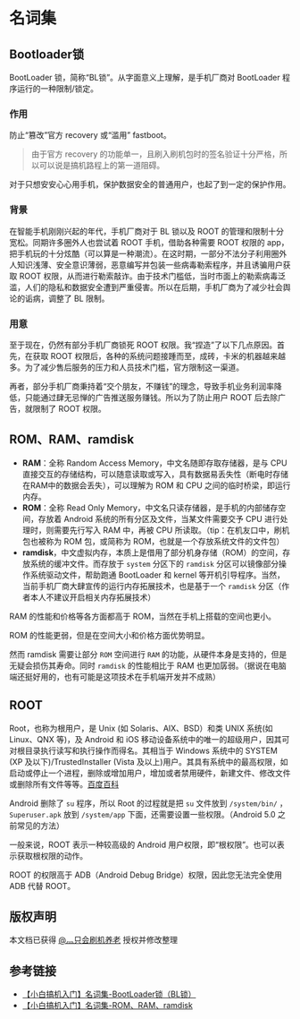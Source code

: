 # 名词集

## Bootloader锁

BootLoader 锁，简称“BL锁”。从字面意义上理解，是手机厂商对 BootLoader 程序运行的一种限制/锁定。

### 作用

防止“篡改”官方 recovery 或“滥用” fastboot。

> 由于官方 recovery 的功能单一，且刷入刷机包时的签名验证十分严格，所以可以说是搞机路程上的第一道阻碍。

对于只想安安心心用手机，保护数据安全的普通用户，也起了到一定的保护作用。

### 背景

在智能手机刚刚兴起的年代，手机厂商对于 BL 锁以及 ROOT 的管理和限制十分宽松。同期许多圈外人也尝试着 ROOT 手机，借助各种需要 ROOT 权限的 app，把手机玩的十分炫酷（可以算是一种潮流）。在这时期，一部分不法分子利用圈外人知识浅薄、安全意识薄弱，恶意编写并包装一些病毒勒索程序，并且诱骗用户获取 ROOT 权限，从而进行勒索敲诈。由于技术门槛低，当时市面上的勒索病毒泛滥，人们的隐私和数据安全遭到严重侵害。所以在后期，手机厂商为了减少社会舆论的诟病，调整了 BL 限制。

### 用意

至于现在，仍然有部分手机厂商锁死 ROOT 权限。我“捏造”了以下几点原因。首先，在获取 ROOT 权限后，各种的系统问题接踵而至，成砖，卡米的机器越来越多。为了减少售后服务的压力和人员技术门槛，官方限制这一渠道。

再者，部分手机厂商秉持着“交个朋友，不赚钱”的理念，导致手机业务利润率降低，只能通过肆无忌惮的广告推送服务赚钱。所以为了防止用户 ROOT 后去除广告，就限制了 ROOT 权限。

## ROM、RAM、ramdisk

* __RAM__：全称 Random Access Memory，中文名随即存取存储器，是与 CPU 直接交互的存储结构，可以随意读取或写入，具有数据易丢失性（断电时存储在RAM中的数据会丢失），可以理解为 ROM 和 CPU 之间的临时桥梁，即运行内存。
* __ROM__：全称 Read Only Memory，中文名只读存储器，是手机的内部储存空间，存放着 Android 系统的所有分区及文件，当某文件需要交予 CPU 进行处理时，则需要先行写入 RAM 中，再被 CPU 所读取。（tip：在机友口中，刷机包也被称为 ROM 包，或简称为 ROM，也就是一个存放系统文件的文件包）
* __ramdisk__，中文虚拟内存，本质上是借用了部分机身存储（ROM）的空间，存放系统的缓冲文件。而存放于 `system` 分区下的 `ramdisk` 分区可以镜像部分操作系统驱动文件，帮助跑通 BootLoader 和 kernel 等开机引导程序。当然，当前手机厂商大肆宣传的运行内存拓展技术，也是基于一个 `ramdisk` 分区（作者本人不建议开启相关内存拓展技术）

RAM 的性能和价格等各方面都高于 ROM，当然在手机上搭载的空间也更小。

ROM 的性能更弱，但是在空间大小和价格方面优势明显。

然而 ramdisk 需要让部分 `ROM` 空间进行 `RAM` 的功能，从硬件本身是支持的，但是无疑会损伤其寿命。同时 `ramdisk` 的性能相比于 RAM 也更加孱弱。（据说在电脑端还挺好用的，也有可能是这项技术在手机端开发并不成熟）

## ROOT

Root，也称为根用户，是 Unix (如 Solaris、AIX、BSD）和类 UNIX 系统(如 Linux、QNX 等)，及 Android 和 iOS 移动设备系统中的唯一的超级用户，因其可对根目录执行读写和执行操作而得名。其相当于 Windows 系统中的 SYSTEM (XP 及以下)/TrustedInstaller (Vista 及以上)用户。其具有系统中的最高权限，如启动或停止一个进程，删除或增加用户，增加或者禁用硬件，新建文件、修改文件或删除所有文件等等。[百度百科](https://baike.baidu.com/item/root/73226)

Android 删除了 `su` 程序，所以 Root 的过程就是把 `su` 文件放到 `/system/bin/` ，`Superuser.apk` 放到 `/system/app` 下面，还需要设置一些权限。（Android 5.0 之前常见的方法）

一般来说，ROOT 表示一种较高级的 Android 用户权限，即“根权限”。也可以表示获取根权限的动作。

ROOT 的权限高于 ADB（Android Debug Bridge）权限，因此您无法完全使用 ADB 代替 ROOT。

## 版权声明

本文档已获得 [@灬只会刷机养老](http://www.coolapk.com/u/11090720) 授权并修改整理

## 参考链接

* [【小白搞机入门】名词集-BootLoader锁（BL锁）](https://www.coolapk.com/feed/42674591?shareKey=YzQ2MThhNmI5MmNiNjNkNTcwOGM~)
* [【小白搞机入门】名词集-ROM、RAM、ramdisk](https://www.coolapk.com/feed/42682544?shareKey=ZjIwNzExZDUyYjczNjNkNTgzMTY~)
